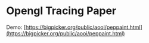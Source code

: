 # Opengl Tracing Paper
Demo: [https://bigpicker.org/public/aooi/peppaint.html](https://bigpicker.org/public/aooi/peppaint.html)
